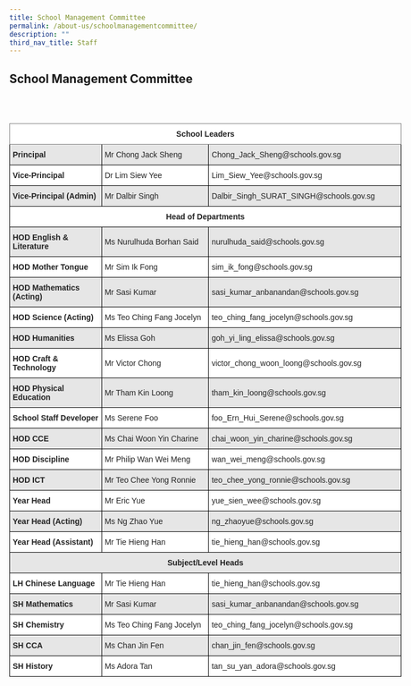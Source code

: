 ```yaml
---
title: School Management Committee
permalink: /about-us/schoolmanagementcommittee/
description: ""
third_nav_title: Staff
---
```

## School Management Committee
<br>
<br>
<style type="text/css">
.tg  {border-collapse:collapse;border-spacing:0;}
.tg td{border-color:black;border-style:solid;border-width:1px;font-family:Arial, sans-serif;font-size:14px;
  overflow:hidden;padding:10px 5px;word-break:normal;}
.tg th{border-color:black;border-style:solid;border-width:1px;font-family:Arial, sans-serif;font-size:14px;
  font-weight:normal;overflow:hidden;padding:10px 5px;word-break:normal;}
.tg .tg-l2bf{background-color:#FFF;color:#222;font-weight:bold;text-align:left;vertical-align:top}
.tg .tg-h5mn{background-color:#E6E6E6;color:#222;text-align:left;vertical-align:middle}
.tg .tg-8d3w{background-color:#FFF;border-color:inherit;color:#222;font-weight:bold;text-align:center;vertical-align:top}
.tg .tg-rs0e{background-color:#E6E6E6;color:#222;font-weight:bold;text-align:left;vertical-align:top}
.tg .tg-1ppo{background-color:#FFF;color:#222;text-align:left;vertical-align:middle}
.tg .tg-4ufn{background-color:#FFF;color:#222;font-weight:bold;text-align:center;vertical-align:top}
.tg .tg-pr30{background-color:#E6E6E6;color:#222;font-weight:bold;text-align:center;vertical-align:top}
</style>
<table class="tg" style="undefined;table-layout: fixed; width: 702px">
<colgroup>
<col style="width: 165px">
<col style="width: 192px">
<col style="width: 345px">
</colgroup>
<thead>
  <tr>
    <th class="tg-8d3w" colspan="3"><span style="font-weight:bold">School Leaders</span></th>
  </tr>
</thead>
<tbody>
  <tr>
    <td class="tg-rs0e"><span style="font-weight:bold">Principal</span></td>
    <td class="tg-h5mn">Mr Chong Jack Sheng</td>
    <td class="tg-h5mn">Chong_Jack_Sheng@schools.gov.sg</td>
  </tr>
  <tr>
    <td class="tg-l2bf"><span style="font-weight:bold">Vice-Principal </span></td>
    <td class="tg-1ppo">Dr Lim Siew Yee</td>
    <td class="tg-1ppo">Lim_Siew_Yee@schools.gov.sg</td>
  </tr>
  <tr>
    <td class="tg-rs0e"><span style="font-weight:bold">Vice-Principal (Admin)</span></td>
    <td class="tg-h5mn">Mr Dalbir Singh</td>
    <td class="tg-h5mn">Dalbir_Singh_SURAT_SINGH@schools.gov.sg</td>
  </tr>
  <tr>
    <td class="tg-4ufn" colspan="3"><span style="font-weight:bold">Head of Departments</span></td>
  </tr>
  <tr>
    <td class="tg-rs0e"><span style="font-weight:bold">HOD English &amp; Literature</span></td>
    <td class="tg-h5mn">Ms Nurulhuda Borhan Said</td>
    <td class="tg-h5mn">nurulhuda_said@schools.gov.sg</td>
  </tr>
  <tr>
    <td class="tg-l2bf"><span style="font-weight:bold">HOD Mother Tongue</span></td>
    <td class="tg-1ppo">Mr Sim Ik Fong</td>
    <td class="tg-1ppo">sim_ik_fong@schools.gov.sg</td>
  </tr>
  <tr>
    <td class="tg-rs0e"><span style="font-weight:bold">HOD Mathematics (Acting)</span></td>
    <td class="tg-h5mn">Mr Sasi Kumar</td>
    <td class="tg-h5mn">sasi_kumar_anbanandan@schools.gov.sg</td>
  </tr>
  <tr>
    <td class="tg-l2bf"><span style="font-weight:bold">HOD Science (Acting)</span></td>
    <td class="tg-1ppo">Ms Teo Ching Fang Jocelyn</td>
    <td class="tg-1ppo">teo_ching_fang_jocelyn@schools.gov.sg</td>
  </tr>
  <tr>
    <td class="tg-rs0e"><span style="font-weight:bold">HOD Humanities</span></td>
    <td class="tg-h5mn">Ms Elissa Goh</td>
    <td class="tg-h5mn">goh_yi_ling_elissa@schools.gov.sg</td>
  </tr>
  <tr>
    <td class="tg-l2bf"><span style="font-weight:bold">HOD Craft &amp; Technology</span></td>
    <td class="tg-1ppo">Mr Victor Chong </td>
    <td class="tg-1ppo">victor_chong_woon_loong@schools.gov.sg</td>
  </tr>
  <tr>
    <td class="tg-rs0e"><span style="font-weight:bold">HOD Physical Education</span></td>
    <td class="tg-h5mn">Mr Tham Kin Loong</td>
    <td class="tg-h5mn">tham_kin_loong@schools.gov.sg</td>
  </tr>
  <tr>
    <td class="tg-l2bf"><span style="font-weight:bold">School Staff Developer</span></td>
    <td class="tg-1ppo">Ms Serene Foo</td>
    <td class="tg-1ppo">foo_Ern_Hui_Serene@schools.gov.sg</td>
  </tr>
  <tr>
    <td class="tg-rs0e"><span style="font-weight:bold">HOD CCE </span></td>
    <td class="tg-h5mn">Ms Chai Woon Yin Charine</td>
    <td class="tg-h5mn">chai_woon_yin_charine@schools.gov.sg</td>
  </tr>
  <tr>
    <td class="tg-l2bf"><span style="font-weight:bold">HOD Discipline</span></td>
    <td class="tg-1ppo">Mr Philip Wan Wei Meng</td>
    <td class="tg-1ppo">wan_wei_meng@schools.gov.sg</td>
  </tr>
  <tr>
    <td class="tg-rs0e"><span style="font-weight:bold">HOD ICT</span></td>
    <td class="tg-h5mn">Mr Teo Chee Yong Ronnie</td>
    <td class="tg-h5mn">teo_chee_yong_ronnie@schools.gov.sg</td>
  </tr>
  <tr>
    <td class="tg-l2bf"><span style="font-weight:bold">Year Head </span></td>
    <td class="tg-1ppo">Mr Eric Yue</td>
    <td class="tg-1ppo"> yue_sien_wee@schools.gov.sg</td>
  </tr>
  <tr>
    <td class="tg-rs0e"><span style="font-weight:bold">Year Head (Acting)</span></td>
    <td class="tg-h5mn">Ms Ng Zhao Yue</td>
    <td class="tg-h5mn">ng_zhaoyue@schools.gov.sg</td>
  </tr>
  <tr>
    <td class="tg-l2bf"><span style="font-weight:bold">Year Head (Assistant)</span></td>
    <td class="tg-1ppo">Mr Tie Hieng Han</td>
    <td class="tg-1ppo">tie_hieng_han@schools.gov.sg</td>
  </tr>
  <tr>
    <td class="tg-pr30" colspan="3"><span style="font-weight:bold">Subject/Level Heads</span></td>
  </tr>
  <tr>
    <td class="tg-l2bf"><span style="font-weight:bold">LH Chinese Language</span></td>
    <td class="tg-1ppo">Mr Tie Hieng Han</td>
    <td class="tg-1ppo">tie_hieng_han@schools.gov.sg</td>
  </tr>
  <tr>
    <td class="tg-rs0e"><span style="font-weight:bold">SH Mathematics</span></td>
    <td class="tg-h5mn">Mr Sasi Kumar</td>
    <td class="tg-h5mn">sasi_kumar_anbanandan@schools.gov.sg</td>
  </tr>
  <tr>
    <td class="tg-l2bf"><span style="font-weight:bold">SH Chemistry</span></td>
    <td class="tg-1ppo">Ms Teo Ching Fang Jocelyn</td>
    <td class="tg-1ppo">teo_ching_fang_jocelyn@schools.gov.sg</td>
  </tr>
  <tr>
    <td class="tg-rs0e"><span style="font-weight:bold">SH CCA</span></td>
    <td class="tg-h5mn">Ms Chan Jin Fen</td>
    <td class="tg-h5mn">chan_jin_fen@schools.gov.sg</td>
  </tr>
  <tr>
    <td class="tg-l2bf"><span style="font-weight:bold">SH History</span></td>
    <td class="tg-1ppo">Ms Adora Tan</td>
    <td class="tg-1ppo">tan_su_yan_adora@schools.gov.sg</td>
  </tr>
</tbody>
</table>